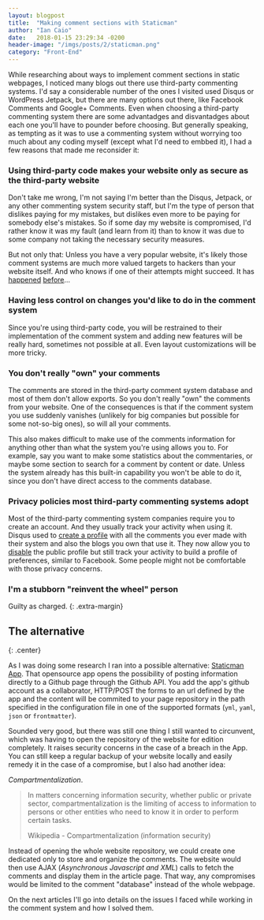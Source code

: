 ```yaml
---
layout: blogpost
title:  "Making comment sections with Staticman"
author: "Ian Caio"
date:   2018-01-15 23:29:34 -0200
header-image: "/imgs/posts/2/staticman.png"
category: "Front-End"
---
```

While researching about ways to implement comment sections in static webpages,
I noticed many blogs out there use third-party commenting systems. I'd say
a considerable number of the ones I visited used Disqus or WordPress Jetpack,
but there are many options out there, like Facebook Comments and Google+ Comments.
Even when choosing a third-party commenting system there are some advantadges and
disvantadges about each one you'll have to pounder before choosing.
But generally speaking, as tempting as it was to use a commenting system without
worrying too much about any coding myself (except what I'd need to embbed it),
I had a few reasons that made me reconsider it:

### Using third-party code makes your website only as secure as the third-party website

Don't take me wrong, I'm not saying I'm better than the Disqus, Jetpack, or any
other commenting system security staff, but I'm the type of person that dislikes
paying for my mistakes, but dislikes even more to be paying for somebody else's
mistakes. So if some day my website is compromised, I'd rather know it was my
fault (and learn from it) than to know it was due to some company not taking the
necessary security measures.

But not only that: Unless you have a very popular website, it's likely those
comment systems are much more valued targets to hackers than your website itself.
And who knows if one of their attempts might succeed. It has
[happened](https://www.csoonline.com/article/3076225/security/flaw-in-popular-wordpress-plug-in-jetpack-puts-over-a-million-websites-at-risk.html)
[before](https://thehackernews.com/2017/10/disqus-comment-system-hacked.html)...

### Having less control on changes you'd like to do in the comment system

Since you're using third-party code, you will be restrained to their
implementation of the comment system and adding new features will be really
hard, sometimes not possible at all. Even layout customizations will be more tricky.

### You don't really "own" your comments

The comments are stored in the third-party comment system database and most of
them don't allow exports. So you don't really "own" the comments from your website. One of
the consequences is that if the comment system you use suddenly vanishes (unlikely for big
companies but possible for some not-so-big ones), so will all your comments.

This also makes difficult to make use of the comments information for anything other
than what the system you're using allows you to. For example, say you want to make some
statistics about the commentaries, or maybe some section to search for a comment by content
or date. Unless the system already has this built-in capability you won't be able to
do it, since you don't have direct access to the comments database.

### Privacy policies most third-party commenting systems adopt

Most of the third-party commenting system companies require you to create an
account. And they usually track your activity when using it. Disqus used to
[create a profile](https://www.baekdal.com/insights/the-first-rule-of-privacy)
with all the comments you ever made with their system and also the blogs you own
that use it. They now allow you to
[disable](https://help.disqus.com/customer/portal/articles/1197204-making-your-activity-private)
the public profile but still track your activity to build a profile of preferences,
similar to Facebook. Some people might not be comfortable with those privacy concerns.

### I'm a stubborn "reinvent the wheel" person

Guilty as charged.
{: .extra-margin}

## The alternative
{: .center}

As I was doing some research I ran into a possible alternative:
[Staticman App](https://staticman.net/). That opensource app opens the possibility of
posting information directly to a Github page through the Github API. You add the app's
github account as a collaborator, HTTP/POST the forms to an url defined by the app and
the content will be commited to your page repository in the path specified in the
configuration file in one of the supported formats (`yml`, `yaml`, `json` or `frontmatter`).

Sounded very good, but there was still one thing I still wanted to circunvent, which was having
to open the repository of the website for edition completely. It raises security concerns
in the case of a breach in the App. You can still keep a regular backup of your website
locally and easily remedy it in the case of a compromise, but I also had another idea:

_Compartmentalization_.

> In matters concerning information security, whether public or private sector,
> compartmentalization is the limiting of access to information to persons or other entities
> who need to know it in order to perform certain tasks.
>
> <span class="author">Wikipedia - Compartmentalization (information security)</span>

Instead of opening the whole website repository, we could create one dedicated only to
store and organize the comments. The website would then use AJAX (_Asynchronous Javascript
and XML_) calls to fetch the comments and display them in the article page. That way, any
compromises would be limited to the comment "database" instead of the whole webpage.

On the next articles I'll go into details on the issues I faced while working in the comment
system and how I solved them.
